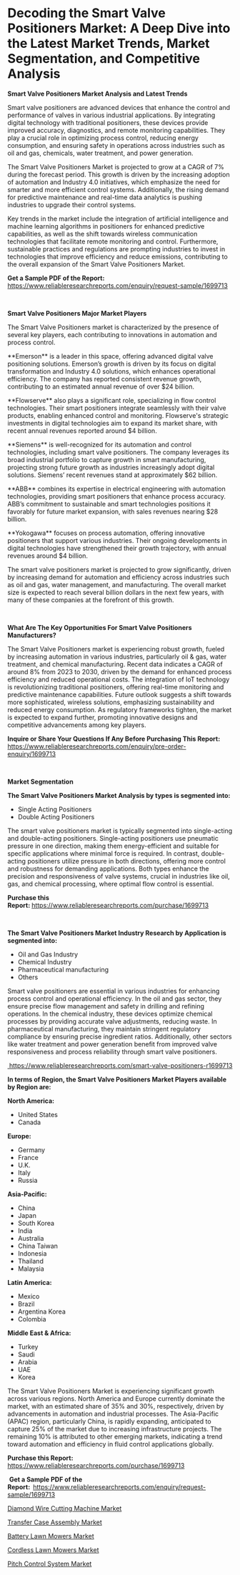 <p><h1>Decoding the Smart Valve Positioners Market: A Deep Dive into the Latest Market Trends, Market Segmentation, and Competitive Analysis</h1></p><p><strong>Smart Valve Positioners Market Analysis and Latest Trends</strong></p>
<p><p>Smart valve positioners are advanced devices that enhance the control and performance of valves in various industrial applications. By integrating digital technology with traditional positioners, these devices provide improved accuracy, diagnostics, and remote monitoring capabilities. They play a crucial role in optimizing process control, reducing energy consumption, and ensuring safety in operations across industries such as oil and gas, chemicals, water treatment, and power generation.</p><p>The Smart Valve Positioners Market is projected to grow at a CAGR of 7% during the forecast period. This growth is driven by the increasing adoption of automation and Industry 4.0 initiatives, which emphasize the need for smarter and more efficient control systems. Additionally, the rising demand for predictive maintenance and real-time data analytics is pushing industries to upgrade their control systems. </p><p>Key trends in the market include the integration of artificial intelligence and machine learning algorithms in positioners for enhanced predictive capabilities, as well as the shift towards wireless communication technologies that facilitate remote monitoring and control. Furthermore, sustainable practices and regulations are prompting industries to invest in technologies that improve efficiency and reduce emissions, contributing to the overall expansion of the Smart Valve Positioners Market.</p></p>
<p><strong>Get a Sample PDF of the Report:&nbsp;</strong> <a href="https://www.reliableresearchreports.com/enquiry/request-sample/1699713?utm_campaign=13&utm_medium=2&utm_source=Github&utm_content=ia&utm_term=10042025&utm_id=smart-valve-positioners">https://www.reliableresearchreports.com/enquiry/request-sample/1699713</a></p>
<p>&nbsp;</p>
<p><strong>Smart Valve Positioners Major Market Players</strong></p>
<p><p>The Smart Valve Positioners market is characterized by the presence of several key players, each contributing to innovations in automation and process control.</p><p>**Emerson** is a leader in this space, offering advanced digital valve positioning solutions. Emerson’s growth is driven by its focus on digital transformation and Industry 4.0 solutions, which enhances operational efficiency. The company has reported consistent revenue growth, contributing to an estimated annual revenue of over $24 billion.</p><p>**Flowserve** also plays a significant role, specializing in flow control technologies. Their smart positioners integrate seamlessly with their valve products, enabling enhanced control and monitoring. Flowserve's strategic investments in digital technologies aim to expand its market share, with recent annual revenues reported around $4 billion.</p><p>**Siemens** is well-recognized for its automation and control technologies, including smart valve positioners. The company leverages its broad industrial portfolio to capture growth in smart manufacturing, projecting strong future growth as industries increasingly adopt digital solutions. Siemens’ recent revenues stand at approximately $62 billion.</p><p>**ABB** combines its expertise in electrical engineering with automation technologies, providing smart positioners that enhance process accuracy. ABB’s commitment to sustainable and smart technologies positions it favorably for future market expansion, with sales revenues nearing $28 billion.</p><p>**Yokogawa** focuses on process automation, offering innovative positioners that support various industries. Their ongoing developments in digital technologies have strengthened their growth trajectory, with annual revenues around $4 billion.</p><p>The smart valve positioners market is projected to grow significantly, driven by increasing demand for automation and efficiency across industries such as oil and gas, water management, and manufacturing. The overall market size is expected to reach several billion dollars in the next few years, with many of these companies at the forefront of this growth.</p></p>
<p>&nbsp;</p>
<p><strong>What Are The Key Opportunities For Smart Valve Positioners Manufacturers?</strong></p>
<p><p>The Smart Valve Positioners market is experiencing robust growth, fueled by increasing automation in various industries, particularly oil & gas, water treatment, and chemical manufacturing. Recent data indicates a CAGR of around 8% from 2023 to 2030, driven by the demand for enhanced process efficiency and reduced operational costs. The integration of IoT technology is revolutionizing traditional positioners, offering real-time monitoring and predictive maintenance capabilities. Future outlook suggests a shift towards more sophisticated, wireless solutions, emphasizing sustainability and reduced energy consumption. As regulatory frameworks tighten, the market is expected to expand further, promoting innovative designs and competitive advancements among key players.</p></p>
<p><strong>Inquire or Share Your Questions If Any Before Purchasing This Report:</strong> <a href="https://www.reliableresearchreports.com/enquiry/pre-order-enquiry/1699713?utm_campaign=13&utm_medium=2&utm_source=Github&utm_content=ia&utm_term=10042025&utm_id=smart-valve-positioners">https://www.reliableresearchreports.com/enquiry/pre-order-enquiry/1699713</a></p>
<p>&nbsp;</p>
<p><strong>Market Segmentation</strong></p>
<p><strong>The Smart Valve Positioners Market Analysis by types is segmented into:</strong></p>
<p><ul><li>Single Acting Positioners</li><li>Double Acting Positioners</li></ul></p>
<p><p>The smart valve positioners market is typically segmented into single-acting and double-acting positioners. Single-acting positioners use pneumatic pressure in one direction, making them energy-efficient and suitable for specific applications where minimal force is required. In contrast, double-acting positioners utilize pressure in both directions, offering more control and robustness for demanding applications. Both types enhance the precision and responsiveness of valve systems, crucial in industries like oil, gas, and chemical processing, where optimal flow control is essential.</p></p>
<p><strong>Purchase this Report:&nbsp;</strong><a href="https://www.reliableresearchreports.com/purchase/1699713?utm_campaign=13&utm_medium=2&utm_source=Github&utm_content=ia&utm_term=10042025&utm_id=smart-valve-positioners">https://www.reliableresearchreports.com/purchase/1699713</a></p>
<p>&nbsp;</p>
<p><strong>The Smart Valve Positioners Market Industry Research by Application is segmented into:</strong></p>
<p><ul><li>Oil and Gas Industry</li><li>Chemical Industry</li><li>Pharmaceutical manufacturing</li><li>Others</li></ul></p>
<p><p>Smart valve positioners are essential in various industries for enhancing process control and operational efficiency. In the oil and gas sector, they ensure precise flow management and safety in drilling and refining operations. In the chemical industry, these devices optimize chemical processes by providing accurate valve adjustments, reducing waste. In pharmaceutical manufacturing, they maintain stringent regulatory compliance by ensuring precise ingredient ratios. Additionally, other sectors like water treatment and power generation benefit from improved valve responsiveness and process reliability through smart valve positioners.</p></p>
<p><a href="https://www.reliableresearchreports.com/smart-valve-positioners-r1699713?utm_campaign=13&utm_medium=2&utm_source=Github&utm_content=ia&utm_term=10042025&utm_id=smart-valve-positioners">&nbsp;https://www.reliableresearchreports.com/smart-valve-positioners-r1699713</a></p>
<p><strong>In terms of Region, the Smart Valve Positioners Market Players available by Region are:</strong></p>
<p>
    <p> <strong> North America: </strong>
        <ul>
            <li>United States</li>
            <li>Canada</li>
        </ul>
        </p> 
    <p> <strong> Europe: </strong>
        <ul>
            <li>Germany</li>
            <li>France</li>
            <li>U.K.</li>
            <li>Italy</li>
            <li>Russia</li>
        </ul>
        </p> 
    <p> <strong> Asia-Pacific: </strong>
        <ul>
            <li>China</li>
            <li>Japan</li>
            <li>South Korea</li>
            <li>India</li>
            <li>Australia</li>
            <li>China Taiwan</li>
            <li>Indonesia</li>
            <li>Thailand</li>
            <li>Malaysia</li>
        </ul>
        </p> 
    <p> <strong> Latin America: </strong>
        <ul>
            <li>Mexico</li>
            <li>Brazil</li>
            <li>Argentina Korea</li>
            <li>Colombia</li>
        </ul>
        </p> 
    <p> <strong> Middle East & Africa: </strong>
        <ul>
            <li>Turkey</li>
            <li>Saudi</li>
            <li>Arabia</li>
            <li>UAE</li>
            <li>Korea</li>
        </ul>
    </p>
    </p>
<p><p>The Smart Valve Positioners Market is experiencing significant growth across various regions. North America and Europe currently dominate the market, with an estimated share of 35% and 30%, respectively, driven by advancements in automation and industrial processes. The Asia-Pacific (APAC) region, particularly China, is rapidly expanding, anticipated to capture 25% of the market due to increasing infrastructure projects. The remaining 10% is attributed to other emerging markets, indicating a trend toward automation and efficiency in fluid control applications globally.</p></p>
<p><strong>Purchase this Report: </strong><a href="https://www.reliableresearchreports.com/purchase/1699713?utm_campaign=13&utm_medium=2&utm_source=Github&utm_content=ia&utm_term=10042025&utm_id=smart-valve-positioners">https://www.reliableresearchreports.com/purchase/1699713</a></p>
<p>&nbsp;<strong>Get a Sample PDF of the Report:&nbsp;&nbsp;</strong><a href="https://www.reliableresearchreports.com/enquiry/request-sample/1699713?utm_campaign=13&utm_medium=2&utm_source=Github&utm_content=ia&utm_term=10042025&utm_id=smart-valve-positioners">https://www.reliableresearchreports.com/enquiry/request-sample/1699713</a></p>
<p><strong></strong></p>
<p><p><a href="https://github.com/ccreola81/Market-Research-Report-List-1/blob/main/diamond-wire-cutting-machine-market.md?utm_campaign=13&utm_medium=2&utm_source=Github&utm_content=ia&utm_term=10042025&utm_id=smart-valve-positioners">Diamond Wire Cutting Machine Market</a></p><p><a href="https://github.com/bolalfredia7777/Market-Research-Report-List-1/blob/main/transfer-case-assembly-market.md?utm_campaign=13&utm_medium=2&utm_source=Github&utm_content=ia&utm_term=10042025&utm_id=smart-valve-positioners">Transfer Case Assembly Market</a></p><p><a href="https://github.com/ravenecashe/Market-Research-Report-List-1/blob/main/battery-lawn-mowers-market.md?utm_campaign=13&utm_medium=2&utm_source=Github&utm_content=ia&utm_term=10042025&utm_id=smart-valve-positioners">Battery Lawn Mowers Market</a></p><p><a href="https://github.com/vilehoaguy/Market-Research-Report-List-1/blob/main/cordless-lawn-mowers-market.md?utm_campaign=13&utm_medium=2&utm_source=Github&utm_content=ia&utm_term=10042025&utm_id=smart-valve-positioners">Cordless Lawn Mowers Market</a></p><p><a href="https://github.com/chungwimbu4/Market-Research-Report-List-1/blob/main/pitch-control-system-market.md?utm_campaign=13&utm_medium=2&utm_source=Github&utm_content=ia&utm_term=10042025&utm_id=smart-valve-positioners">Pitch Control System Market</a></p></p>
